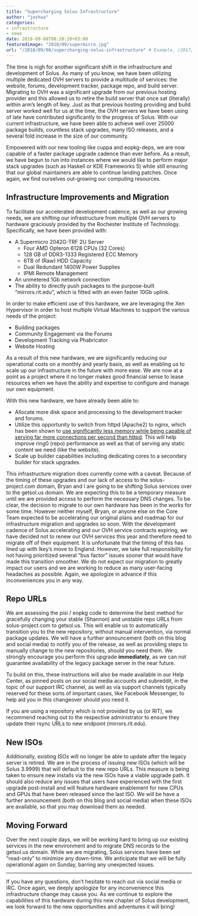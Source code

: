 ```yaml
---
title: "Supercharging Solus Infrastructure"
author: "joshua"
categories:
- infrastructure
- news
date: 2018-09-08T08:20:20+03:00
featuredimage: "2018/09/supermicro.jpg"
url: "/2018/09/08/supercharging-solus-infrastructure" # Example, /2017/01/18/adopting-flatpak-to-reassemble-third-party-applications
---
```

The time is nigh for another significant shift in the infrastructure and development of Solus. As many of you know, we have been utilizing multiple dedicated OVH servers to provide a multitude of services: the website, forums, development tracker, package repo, and build server. Migrating to OVH was a significant upgrade from our previous hosting provider and this allowed us to retire the build server that once sat (literally) within arm’s length of Ikey. Just as that previous hosting providing and build server worked well for us at the time, the OVH servers we have been using of late have contributed significantly to the progress of Solus. With our current infrastructure, we have been able to achieve well over 25000 package builds, countless stack upgrades, many ISO releases, and a several fold increase in the size of our community.

Empowered with our new tooling like cuppa and eopkg-deps, we are now capable of a faster package upgrade cadence than ever before. As a result, we have begun to run into instances where we would like to perform major stack upgrades (such as Haskell or KDE Frameworks 5) while still ensuring that our global maintainers are able to continue landing patches. Once again, we find ourselves out-growing our computing resources.

## Infrastructure Improvements and Migration

To facilitate our accelerated development cadence, as well as our growing needs, we are shifting our infrastructure from multiple OVH servers to hardware graciously provided by the Rochester Institute of Technology. Specifically, we have been provided with:

- A Supermicro 2042G-TRF 2U Server
  - Four AMD Opteron 6128 CPUs (32 Cores)
  - 128 GB of DDR3-1333 Registered ECC Memory
  - 6TB of (Raw) HDD Capacity
  - Dual Redundant 1400W Power Supplies
  - IPMI Remote Management
- An unmetered 1Gb network connection
- The ability to directly push packages to the purpose-built “mirrors.rit.edu”, which is fitted with an even faster 10Gb uplink.

In order to make efficient use of this hardware, we are leveraging the Xen Hypervisor in order to host multiple Virtual Machines to support the various needs of the project:

- Building packages
- Community Engagement via the Forums
- Development Tracking via Phabricator
- Website Hosting

As a result of this new hardware, we are significantly reducing our operational costs on a monthly and yearly basis, as well as enabling us to scale up our infrastructure in the future with more ease. We are now at a point as a project where it no longer makes good financial sense to lease resources when we have the ability and expertise to configure and manage our own equipment.

With this new hardware, we have already been able to:

- Allocate more disk space and processing to the development tracker and forums.
- Utilize this opportunity to switch from httpd (Apache2) to nginx, which has been shown to [use significantly less memory while being capable of serving far more connections per second than httpd](https://help.dreamhost.com/hc/en-us/articles/215945987-Web-server-performance-comparison). This will help improve ring0 (repo) performance as well as that of serving any static content we need (like the website).
- Scale up builder capabilities including dedicating cores to a secondary builder for stack upgrades.

This infrastructure migration does currently come with a caveat. Because of the timing of these upgrades and our lack of access to the solus-project.com domain, Bryan and I are going to be shifting Solus services over to the getsol.us domain. We are expecting this to be a temporary measure until we are provided access to perform the necessary DNS changes. To be clear, the decision to migrate to our own hardware has been in the works for some time. However neither myself, Bryan, or anyone else on the Core Team expected to be accelerating our original plans and roadmap for our infrastructure migration and upgrades so soon. With the development cadence of Solus accelerating and our OVH service contracts expiring, we have decided not to renew our OVH services this year and therefore need to migrate off of their equipment. It is unfortunate that the timing of this has lined up with Ikey’s move to England. However, we take full responsibility for not having prioritized several “bus factor” issues sooner that would have made this transition smoother. We do not expect our migration to greatly impact our users and we are working to reduce as many user-facing headaches as possible. Again, we apologize in advance if this inconveniences you in any way.

## Repo URLs

We are assessing the pisi / eopkg code to determine the best method for gracefully changing your stable (Shannon) and unstable repo URLs from solus-project.com to getsol.us. This will enable us to automatically transition you to the new repository, without manual intervention, via normal package updates. We will have a further announcement (both on this blog and social media) to notify you of the release, as well as providing steps to manually change to the new repositories, should you need them. We strongly encourage you perform this upgrade **immediately**, as we can not guarantee availability of the legacy package server in the near future.

To build on this, these instructions will also be made available in our Help Center, as pinned posts on our social media accounts and subreddit, in the topic of our support IRC channel, as well as via support channels typically reserved for these sorts of important cases, like Facebook Messenger, to help aid you in this changeover should you need it.

If you are using a repository which is not provided by us (or RIT), we recommend reaching out to the respective administrator to ensure they update their rsync URLs to new endpoint (mirrors.rit.edu).

## New ISOs

Additionally, existing ISOs will no longer be able to update after the legacy server is retired. We are in the process of issuing new ISOs (which will be Solus 3.9999) that will default to the new repo URLs. This measure is being taken to ensure new installs via the new ISOs have a viable upgrade path. It should also reduce any issues that users have experienced with the first upgrade post-install and will feature hardware enablement for new CPUs and GPUs that have been released since the last ISO. We will be have a further announcement (both on this blog and social media) when these ISOs are available, so that you may download them as needed.

## Moving Forward

Over the next couple days, we will be working hard to bring up our existing services in the new environment and to migrate DNS records to the getsol.us domain. While we are migrating, Solus services have been set “read-only” to minimize any down-time. We anticipate that we will be fully operational again on Sunday, barring any unexpected issues.

---

If you have any questions, don’t hesitate to reach out via social media or IRC. Once again, we deeply apologize for any inconvenience this infrastructure change may cause you. As we continue to explore the capabilities of this hardware during this new chapter of Solus development, we look forward to the new opportunities and adventures it will bring!